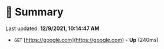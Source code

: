 # 📖 Summary
Last updated: **12/9/2021, 10:14:47 AM**

- `GET` [https://google.com](https://google.com) - **Up** (240ms)
